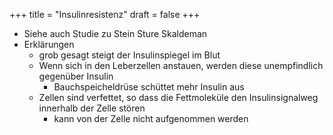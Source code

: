 +++
title = "Insulinresistenz"
draft = false
+++

-   Siehe auch Studie zu Stein Sture Skaldeman
-   Erklärungen
    -   grob gesagt steigt der Insulinspiegel im Blut
    -   Wenn sich in den Leberzellen anstauen, werden diese unempfindlich gegenüber Insulin
        -   Bauchspeicheldrüse schüttet mehr Insulin aus
    -   Zellen sind verfettet, so dass die Fettmoleküle den Insulinsignalweg innerhalb der Zelle stören
        -   kann von der Zelle nicht aufgenommen werden